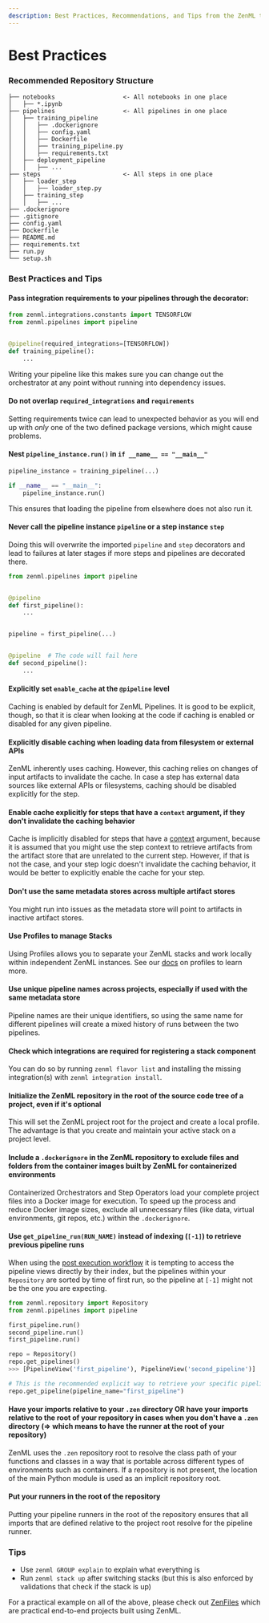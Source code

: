 ```yaml
---
description: Best Practices, Recommendations, and Tips from the ZenML team.
---
```


# Best Practices

### Recommended Repository Structure

```
├── notebooks                   <- All notebooks in one place
│   ├── *.ipynb         
├── pipelines                   <- All pipelines in one place
│   ├── training_pipeline
│   │   ├── .dockerignore
│   │   ├── config.yaml
│   │   ├── Dockerfile
│   │   ├── training_pipeline.py
│   │   ├── requirements.txt
│   ├── deployment_pipeline
│   │   ├── ...
├── steps                       <- All steps in one place
│   ├── loader_step
│   │   ├── loader_step.py
│   ├── training_step
│   │   ├── ...
├── .dockerignore 
├── .gitignore
├── config.yaml
├── Dockerfile
├── README.md
├── requirements.txt
├── run.py
└── setup.sh
```

### Best Practices and Tips

#### Pass integration requirements to your pipelines through the decorator:

```python
from zenml.integrations.constants import TENSORFLOW
from zenml.pipelines import pipeline


@pipeline(required_integrations=[TENSORFLOW])
def training_pipeline():
    ...
```

Writing your pipeline like this makes sure you can change out the orchestrator at any point without running into dependency issues.

#### Do not overlap `required_integrations` and `requirements`

Setting requirements twice can lead to unexpected behavior as you will end up with _only_ one of the two defined package versions, which might cause problems.

#### Nest `pipeline_instance.run()` in `if __name__ == "__main__"`

```python
pipeline_instance = training_pipeline(...)

if __name__ == "__main__":
    pipeline_instance.run()
```

This ensures that loading the pipeline from elsewhere does not also run it.

#### Never call the pipeline instance `pipeline` or a step instance `step`

Doing this will overwrite the imported `pipeline` and `step` decorators and lead to failures at later stages if more steps and pipelines are decorated there.

```python
from zenml.pipelines import pipeline


@pipeline
def first_pipeline():
    ...


pipeline = first_pipeline(...)


@pipeline  # The code will fail here
def second_pipeline():
    ...
```

#### Explicitly set `enable_cache` at the `@pipeline` level

Caching is enabled by default for ZenML Pipelines. It is good to be explicit, though, so that it is clear when looking at the code if caching is enabled or disabled for any given pipeline.

#### Explicitly disable caching when loading data from filesystem or external APIs

ZenML inherently uses caching. However, this caching relies on changes of input artifacts to invalidate the cache. In case a step has external data sources like external APIs or filesystems, caching should be disabled explicitly for the step.

#### Enable cache explicitly for steps that have a `context` argument, if they don't invalidate the caching behavior

Cache is implicitly disabled for steps that have a [context](../developer-guide/step-fixtures.md#using-the-stepcontext) argument, because it is assumed that you might use the step context to retrieve artifacts from the artifact store that are unrelated to the current step. However, if that is not the case, and your step logic doesn't invalidate the caching behavior, it would be better to explicitly enable the cache for your step.

#### Don't use the same metadata stores across multiple artifact stores

You might run into issues as the metadata store will point to artifacts in inactive artifact stores.

#### Use Profiles to manage Stacks

Using Profiles allows you to separate your ZenML stacks and work locally within independent ZenML instances. See our [docs](../collaborate/share-with-profiles.md) on profiles to learn more.

#### Use unique pipeline names across projects, especially if used with the same metadata store

Pipeline names are their unique identifiers, so using the same name for different pipelines will create a mixed history of runs between the two pipelines.

#### Check which integrations are required for registering a stack component

You can do so by running `zenml flavor list` and installing the missing integration(s) with `zenml integration install`.

#### Initialize the ZenML repository in the root of the source code tree of a project, even if it's optional

This will set the ZenML project root for the project and create a local profile. The advantage is that you create and maintain your active stack on a project level.

#### Include a `.dockerignore` in the ZenML repository to exclude files and folders from the container images built by ZenML for containerized environments

Containerized Orchestrators and Step Operators load your complete project files into a Docker image for execution. To speed up the process and reduce Docker image sizes, exclude all unnecessary files (like data, virtual environments, git repos, etc.) within the `.dockerignore`.

#### Use `get_pipeline_run(RUN_NAME)` instead of indexing (`[-1]`) to retrieve previous pipeline runs

When using the [post execution workflow](broken-reference) it is tempting to access the pipeline views directly by their index, but the pipelines within your `Repository` are sorted by time of first run, so the pipeline at `[-1]` might not be the one you are expecting.

```python
from zenml.repository import Repository
from zenml.pipelines import pipeline

first_pipeline.run()
second_pipeline.run()
first_pipeline.run()

repo = Repository()
repo.get_pipelines()
>>> [PipelineView('first_pipeline'), PipelineView('second_pipeline')]

# This is the recommended explicit way to retrieve your specific pipeline
repo.get_pipeline(pipeline_name="first_pipeline")
```

#### Have your imports relative to your `.zen` directory OR have your imports relative to the root of your repository in cases when you don't have a `.zen` directory (=> which means to have the runner at the root of your repository)

ZenML uses the `.zen` repository root to resolve the class path of your functions and classes in a way that is portable across different types of environments such as containers. If a repository is not present, the location of the main Python module is used as an implicit repository root.

#### Put your runners in the root of the repository

Putting your pipeline runners in the root of the repository ensures that all imports that are defined relative to the project root resolve for the pipeline runner.

### Tips

* Use `zenml GROUP explain` to explain what everything is
* Run `zenml stack up` after switching stacks (but this is also enforced by validations that check if the stack is up)

For a practical example on all of the above, please check out [ZenFiles](https://github.com/zenml-io/zenfiles) which are practical end-to-end projects built using ZenML.
